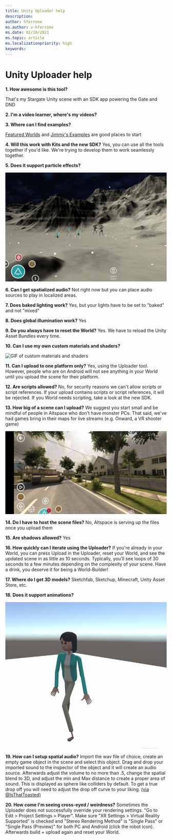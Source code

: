```yaml
---
title: Unity Uploader help
description: 
author: hferrone
ms.author: v-hferrone
ms.date: 02/10/2021
ms.topic: article
ms.localizationpriority: high
keywords: 
---
```


# Unity Uploader help

**1. How awesome is this tool?**

<!-- Need video uploaded to Channel9 -->

That's my Stargate Unity scene with an SDK app powering the Gate and DND

**2. I'm a video learner, where's my videos?**

<!-- Need video uploaded to Channel9 -->

**3. Where can I find examples?**

[Featured Worlds](https://account.altvr.com/worlds/featured) and [Jimmy's Examples](https://account.altvr.com/worlds/1046572460192825569) are good places to start

**4. Will this work with Kits and the new SDK?**
Yes, you can use all the tools together if you'd like. We're trying to develop them to work seamlessly together.

**5. Does it support particle effects?**

![GIF of snow particle effects](images/uploader-faq-img-01.gif)

**6. Can I get spatialized audio?**
Not right now but you can place audio sources to play in localized areas. 

**7. Does baked lighting work?**
Yes, but your lights have to be set to "baked" and not "mixed"

**8. Does global illumination work?**
Yes

**9. Do you always have to reset the World?**
Yes. We have to reload the Unity Asset Bundles every time. 

**10. Can I use my own custom materials and shaders?**

![GIF of custom materials and shaders](images/uploader-faq-img-02.gif)

**11. Can I upload to one platform only?**
Yes, using the Uploader tool. However, people who are on Android will not see anything in your World until you upload the scene for their platform. 

**12. Are scripts allowed?**
No, for security reasons we can't allow scripts or script references. If your upload contains scripts or script references, it will be rejected. If you World needs scripting, take a look at the new SDK. 

**13. How big of a scene can I upload?**
We suggest you start small and be mindful of people in Altspace who don't have monster PCs. That said, we've had games bring in their maps for live streams (e.g. Onward, a VR shooter game)

![Screenshot of VR game in AltspaceVR](images/uploader-faq-img-03.png)

**14. Do I have to host the scene files?**
No, Altspace is serving up the files once you upload them

**15. Are shadows allowed?**
Yes

**16. How quickly can I iterate using the Uploader?**
If you're already in your World, you can press Upload in the Uploader, reset your World, and see the updated scene in as little as 10 seconds. Typically, you'll see loops of 30 seconds to a few minutes depending on the complexity of your scene. Have a drink, you deserve it for being a World-Builder!

**17. Where do I get 3D models?**
Sketchfab, Sketchup, Minecraft, Unity Asset Store, etc.

**18. Does it support animations?**

![GIF of custom animations running](images/uploader-faq-img-04.gif)

**19. How can I setup spatial audio?** 
Import the wav file of choice, create an empty game object in the scene and select this object. Drag and drop your imported sound to the inspector of the object and it will create an audio source. Afterwards adjust the volume to no more than .5, change the spatial blend to 3D, and adjust the min and Max distance to create a proper area of sound. This is displayed as sphere like colliders by default. To get a true drop off you will need to adjust the drop off curve to your liking. [(via @IsThatToasted)](https://www.youtube.com/watch?v=ktb2vAAwknw&list=PLGmYIROty-5bpzKQNK3mRMi4pmh_LinV4&t=642s&index=29)

**20. How come I'm seeing cross-eyed / weirdness?**
Sometimes the Uploader does not successfully override your rendering settings. "Go to Edit > Project Settings > Player". Make sure "XR Settings > Virtual Reality Supported" is checked and "Stereo Rendering Method" is "Single Pass" or "Single Pass (Preview)" for both PC and Android (click the robot icon). Afterwards build + upload again and reset your World. 